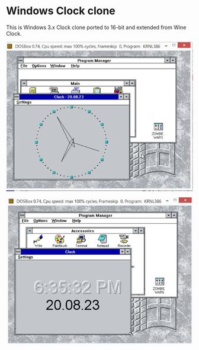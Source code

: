 # Windows Clock clone

This is Windows 3.x Clock clone ported to 16-bit and extended from Wine Clock.

![](analog.png)


![](digital.png)

